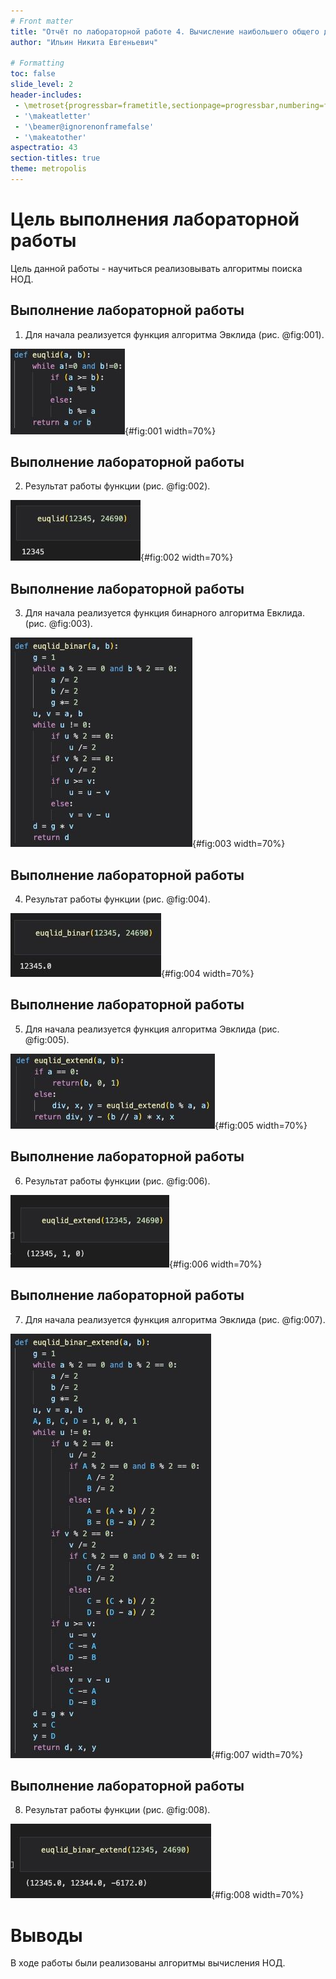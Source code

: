 ```yaml
---
# Front matter
title: "Отчёт по лабораторной работе 4. Вычисление наибольшего общего делителя"
author: "Ильин Никита Евгеньевич"

# Formatting
toc: false
slide_level: 2
header-includes: 
 - \metroset{progressbar=frametitle,sectionpage=progressbar,numbering=fraction}
 - '\makeatletter'
 - '\beamer@ignorenonframefalse'
 - '\makeatother'
aspectratio: 43
section-titles: true
theme: metropolis
---
```


# Цель выполнения лабораторной работы 

Цель данной работы - научиться реализовывать алгоритмы поиска НОД.

## Выполнение лабораторной работы

1. Для начала реализуется функция алгоритма Эвклида  (рис. @fig:001).

![Программная реализация алгоритма Эвклида](image/img1.jpeg){#fig:001 width=70%}

## Выполнение лабораторной работы

2. Результат работы функции (рис. @fig:002).

![Результат работы программы](image/img5.jpeg){#fig:002 width=70%}

## Выполнение лабораторной работы

3. Для начала реализуется функция бинарного алгоритма Евклида.  (рис. @fig:003).

![Программная реализация алгоритма Эвклида](image/img2.jpeg){#fig:003 width=70%}

## Выполнение лабораторной работы

4. Результат работы функции (рис. @fig:004).

![Результат работы программы](image/img6.jpeg){#fig:004 width=70%}

## Выполнение лабораторной работы

5. Для начала реализуется функция алгоритма Эвклида  (рис. @fig:005).

![Программная реализация алгоритма Эвклида](image/img3.jpeg){#fig:005 width=70%}

## Выполнение лабораторной работы

6. Результат работы функции (рис. @fig:006).

![Результат работы программы](image/img7.jpeg){#fig:006 width=70%}

## Выполнение лабораторной работы

7. Для начала реализуется функция алгоритма Эвклида  (рис. @fig:007).

![Программная реализация алгоритма Эвклида](image/img4.jpeg){#fig:007 width=70%}

## Выполнение лабораторной работы

8. Результат работы функции (рис. @fig:008).

![Результат работы программы](image/img8.jpeg){#fig:008 width=70%}

# Выводы

В ходе работы были реализованы алгоритмы вычисления НОД.
